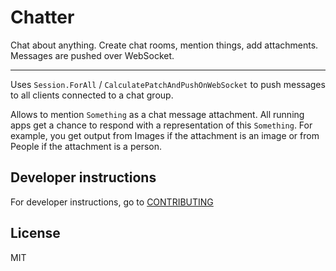 # Chatter

Chat about anything. Create chat rooms, mention things, add attachments. Messages are pushed over WebSocket.

---

Uses `Session.ForAll` / `CalculatePatchAndPushOnWebSocket` to push messages to all clients connected to a chat group.

Allows to mention `Something` as a chat message attachment. All running apps get a chance to respond with a representation of this `Something`. For example, you get output from Images if the attachment is an image or from People if the attachment is a person.

## Developer instructions

For developer instructions, go to [CONTRIBUTING](CONTRIBUTING.md)

## License

MIT
